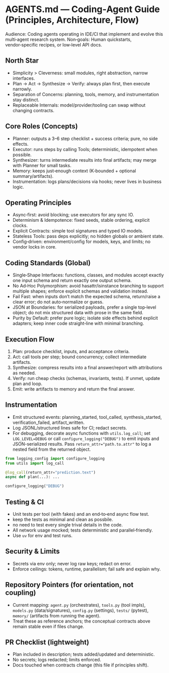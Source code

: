 # AGENTS.md — Coding‑Agent Guide (Principles, Architecture, Flow)

Audience: Coding agents operating in IDE/CI that implement and evolve this multi‑agent research system.
Non‑goals: Human quickstarts, vendor‑specific recipes, or low‑level API docs.

## North Star
- Simplicity > Cleverness: small modules, right abstraction, narrow interfaces.
- Plan → Act → Synthesize → Verify: always plan first, then execute narrowly.
- Separation of Concerns: planning, tools, memory, and instrumentation stay distinct.
- Replaceable Internals: model/provider/tooling can swap without changing contracts.

## Core Roles (Concepts)
- Planner: outputs a 3–6 step checklist + success criteria; pure, no side effects.
- Executor: runs steps by calling Tools; deterministic, idempotent when possible.
- Synthesizer: turns intermediate results into final artifacts; may merge with Planner for small tasks.
- Memory: keeps just‑enough context (K‑bounded + optional summary/artifacts).
- Instrumentation: logs plans/decisions via hooks; never lives in business logic.

## Operating Principles
- Async‑first: avoid blocking; use executors for any sync IO.
- Determinism & Idempotence: fixed seeds, stable ordering, explicit clocks.
- Explicit Contracts: simple tool signatures and typed IO models.
- Stateless Tools: pass deps explicitly; no hidden globals or ambient state.
- Config‑driven: environment/config for models, keys, and limits; no vendor locks in core.

## Coding Standards (Global)
- Single‑Shape Interfaces: functions, classes, and modules accept exactly one input schema and return exactly one output schema.
- No Ad‑Hoc Polymorphism: avoid hasattr/isinstance branching to support multiple shapes; enforce explicit schemas and validation instead.
- Fail Fast: when inputs don’t match the expected schema, return/raise a clear error; do not auto‑normalize or guess.
- JSON at Boundaries: for serialized payloads, prefer a single top‑level object; do not mix structured data with prose in the same field.
- Purity by Default: prefer pure logic; isolate side effects behind explicit adapters; keep inner code straight‑line with minimal branching.

## Execution Flow
1) Plan: produce checklist, inputs, and acceptance criteria.
2) Act: call tools per step; bound concurrency; collect intermediate artifacts.
3) Synthesize: compress results into a final answer/report with attributions as needed.
4) Verify: run cheap checks (schemas, invariants, tests). If unmet, update plan and loop.
5) Emit: write artifacts to memory and return the final answer.

## Instrumentation
- Emit structured events: planning_started, tool_called, synthesis_started, verification_failed, artifact_written.
- Log JSONL/structured lines safe for CI; redact secrets.
- For debugging, decorate async functions with `utils.log_call`; set
  `LOG_LEVEL=DEBUG` or call `configure_logging("DEBUG")` to emit inputs and
  JSON-serialized results. Pass `return_attr="path.to.attr"` to log a nested
  field from the returned object.

```python
from logging_config import configure_logging
from utils import log_call

@log_call(return_attr="prediction.text")
async def plan(...): ...

configure_logging("DEBUG")
```

## Testing & CI
- Unit tests per tool (with fakes) and an end‑to‑end async flow test.
- keep the tests as minimal and clean as possbile.
- no need to test every single trival details in the code.
- All network usage mocked; tests deterministic and parallel‑friendly.
- Use `uv` for env and test runs.

## Security & Limits
- Secrets via env only; never log raw keys; redact on error.
- Enforce ceilings: tokens, runtime, parallelism; fail safe and explain why.

## Repository Pointers (for orientation, not coupling)
- Current mapping: `agent.py` (orchestrates), `tools.py` (tool impls), `models.py` (data/signatures), `config.py` (settings), `tests/` (pytest), `memory/` (artifacts from running the agent).
- Treat these as reference anchors; the conceptual contracts above remain stable even if files change.

## PR Checklist (lightweight)
- Plan included in description; tests added/updated and deterministic.
- No secrets; logs redacted; limits enforced.
- Docs touched when contracts change (this file if principles shift).
